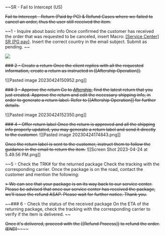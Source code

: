 ~~SR - Fail to Intercept (US)

~~Fail to Intercept - Return (Paid by PG) & Refund
Cases where we failed to cancel an order, thus the user still received the item.~~

~~1 - Inquire about basic info
Once confirmed the customer has received the order that was requested to be canceled, insert Macro: <u>[Service Center] SR (PG pay)</u>. Insert the correct country in the email subject. Submit as pending. ~~

![](https://lh6.googleusercontent.com/B9WsXkXUGJz2mZjdxPtBNdhj_RA0aMjHmyLJj1KIXhqP0qyvR96VTB1p2ZomNWsFZtsHzU-wiEU_l1jXmEAYUXnDFZco-3TAy3lpaN5J4E5txpc1ENwka_Cs8pbb0Th4-LZ78YfyNngGE_Wpgq3Yceoxndy_vkQcL1eCB4I6OxGB84Kw_yzcHsSZLcrc)

~~### 2 - Create a return
Once the client replies with all the requested information, create a return as instructed in [[Aftership Operation]].~~

![[Pasted image 20230424150952.png]]

~~### 3 - Approve the return
Go to [Aftership](https://accounts.aftership.com/), find the latest return that you just created. Approve the return and edit the necessary shipping info, in order to generate a return label. Refer to [[Aftership Operation]] for further details.~~

![[Pasted image 20230424152350.png]]

~~### 4 - Offer return label
Once the return is approved and all the shipping info properly updated, you may generate a return label and send it directly to the customer.~~
![[Pasted image 20230424174843.png]]

~~Once the return label is sent to the customer, instruct them to follow the guidance in the email to return the item.~~
![[Screen Shot 2023-04-24 at 5.49.56 PM.png]]

~~5 - Check the TRK# for the returned package
Check the tracking with the corresponding carrier. Once the package is on the road, contact the customer and mention the following:

~~> We can see that your package is on its way back to our service center. Please be advised that once our service center has received the package, we’ll issue the refund ASAP. Please wait for further notice. Thank you.~~

~~### 6 - Check the status of the received package
On the ETA of the returning package, check the tracking with the corresponding carrier to verify if the item is delivered. ~~

~~Once it's delivered, proceed with the [[Refund Process]] to refund the order. (END)~~~~~~